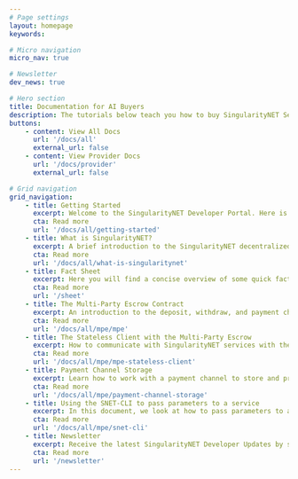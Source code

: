 ```yaml
---
# Page settings
layout: homepage
keywords:

# Micro navigation
micro_nav: true

# Newsletter
dev_news: true

# Hero section
title: Documentation for AI Buyers
description: The tutorials below teach you how to buy SingularityNET Services to integrate in your application.
buttons:
    - content: View All Docs
      url: '/docs/all'
      external_url: false
    - content: View Provider Docs
      url: '/docs/provider'
      external_url: false

# Grid navigation
grid_navigation:
    - title: Getting Started
      excerpt: Welcome to the SingularityNET Developer Portal. Here is a quick overview of things you need to know to get started with our developer tools.
      cta: Read more
      url: '/docs/all/getting-started'
    - title: What is SingularityNET?
      excerpt: A brief introduction to the SingularityNET decentralized marketplace.
      cta: Read more
      url: '/docs/all/what-is-singularitynet'
    - title: Fact Sheet
      excerpt: Here you will find a concise overview of some quick facts that you may need whilst working with SingularityNET tools.
      cta: Read more
      url: '/sheet'
    - title: The Multi-Party Escrow Contract
      excerpt: An introduction to the deposit, withdraw, and payment channel functionalities of the Multi-Party Escrow
      cta: Read more
      url: '/docs/all/mpe/mpe'
    - title: The Stateless Client with the Multi-Party Escrow
      excerpt: How to communicate with SingularityNET services with the stateless method.
      cta: Read more
      url: '/docs/all/mpe/mpe-stateless-client'
    - title: Payment Channel Storage
      excerpt: Learn how to work with a payment channel to store and process information about service payments.
      cta: Read more
      url: '/docs/all/mpe/payment-channel-storage'
    - title: Using the SNET-CLI to pass parameters to a service
      excerpt: In this document, we look at how to pass parameters to a service in the SNET-CLI and how to pass binary parameters via a command line interface.
      cta: Read more
      url: '/docs/all/mpe/snet-cli'
    - title: Newsletter
      excerpt: Receive the latest SingularityNET Developer Updates by subscribing to the newsletter below.
      cta: Read more
      url: '/newsletter'
---
```

